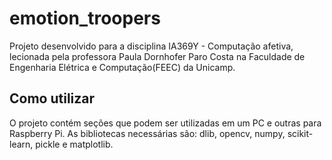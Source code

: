 # emotion_troopers

Projeto desenvolvido para a disciplina IA369Y - Computação afetiva, lecionada pela professora Paula Dornhofer Paro Costa na Faculdade de Engenharia Elétrica e Computação(FEEC) da Unicamp.

## Como utilizar

O projeto contém seções que podem ser utilizadas em um PC e outras para Raspberry Pi.
As bibliotecas necessárias são: dlib, opencv, numpy, scikit-learn, pickle e matplotlib.

